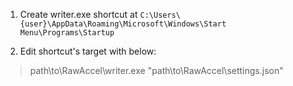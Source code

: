 1. Create writer.exe shortcut at `C:\Users\{user}\AppData\Roaming\Microsoft\Windows\Start Menu\Programs\Startup`

2. Edit shortcut's target with below:

> path\to\RawAccel\writer.exe "path\to\RawAccel\settings.json"